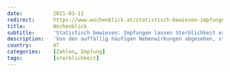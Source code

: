 ```yaml
---
date:          2021-03-11
redirect:      https://www.wochenblick.at/statistisch-bewiesen-impfungen-lassen-sterblichkeit-explodieren/
title:         Wochenblick
subtitle:      'Statistisch bewiesen: Impfungen lassen Sterblichkeit explodieren'
description:   'Von den auffällig häufigen Nebenwirkungen abgesehen, sterben auch in Ländern mit hoher Impfrate nicht signifikant weniger Menschen.'
country:       AT
categories:    [Zahlen, Impfung]
tags:          [sterblichkeit]
---
```

